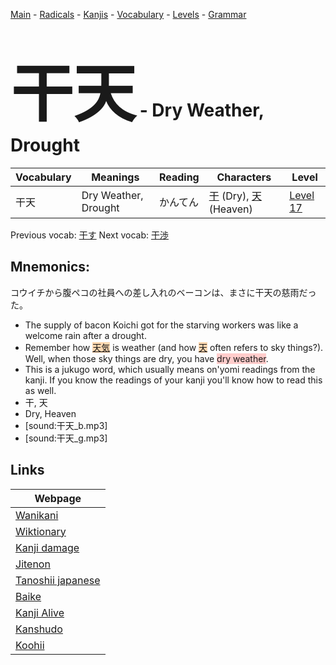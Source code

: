 <style> bigfont {font-size: 100px}</style>
[Main](../README.md) -
[Radicals](../radicals.md) -
[Kanjis](../kanjis.md) -
[Vocabulary](../vocabulary.md) -
[Levels](../levels.md) -
[Grammar](../grammar.md)
# <bigfont> 干天</bigfont> - Dry Weather, Drought 

| Vocabulary | Meanings | Reading | Characters | Level |
| --- | --- | --- | --- | --- |
| 干天 | Dry Weather, Drought | かんてん |  [干](../kanjis/干.md) (Dry), [天](../kanjis/天.md) (Heaven) | [Level 17](../levels/wk_level17.md) |

Previous vocab: [干す](干す.md) Next vocab: [干渉](干渉.md) 

## Mnemonics:
コウイチから腹ペコの社員への差し入れのベーコンは、まさに干天の慈雨だった。
* The supply of bacon Koichi got for the starving workers was like a welcome rain after a drought.
* Remember how <span style="background-color:#fed8b1"> [天気]([天](https://jisho.org/search/天)気)</span> is weather (and how <span style="background-color:#fed8b1"> [天](https://jisho.org/search/天)</span> often refers to sky things?). Well, when those sky things are dry, you have <span style="background-color:#ffcccb"> dry weather</span>.
* This is a jukugo word, which usually means on'yomi readings from the kanji. If you know the readings of your kanji you'll know how to read this as well.
* 干, 天
* Dry, Heaven
* [sound:干天_b.mp3]
* [sound:干天_g.mp3]


## Links 

| Webpage |
| --- |
| [Wanikani          ](https://www.wanikani.com/kanji/干天) |
| [Wiktionary        ](https://en.wiktionary.org/wiki/干天) |
| [Kanji damage      ](http://www.kanjidamage.com/kanji/search?utf8=✓&q=干天) |
| [Jitenon           ](https://jitenon.com/kanji/干天) |
| [Tanoshii japanese ](https://www.tanoshiijapanese.com/dictionary/kanji.cfm?k=干天) |
| [Baike             ](https://baike.baidu.com/item/干天) |
| [Kanji Alive       ](https://app.kanjialive.com/干天) |
| [Kanshudo          ](https://www.kanshudo.com/searchmn?q=干天) |
| [Koohii            ](https://kanji.koohii.com/study/kanji/干天) |
